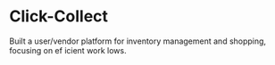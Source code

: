 # Click-Collect
Built a user/vendor platform for inventory management and shopping, focusing on ef icient 
work lows. 
